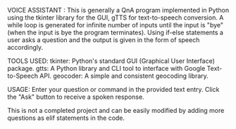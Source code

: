 VOICE ASSISTANT :
This is generally a QnA program implemented in Python using the tkinter library for the GUI, gTTS for text-to-speech conversion. A while loop is generated for infinite number of inputs until the input is "bye"(when the input is bye the program terminates). Using if-else statements a user asks a question and the output is given in the form of speech accordingly.

TOOLS USED:
tkinter: Python's standard GUI (Graphical User Interface) package.
gtts: A Python library and CLI tool to interface with Google Text-to-Speech API.
geocoder: A simple and consistent geocoding library.

USAGE:
Enter your question or command in the provided text entry.
Click the "Ask" button to receive a spoken response.

 This is not a completed project and can be easily modified by adding more questions as elif statements in the code.
